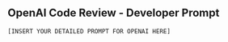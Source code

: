 ## OpenAI Code Review - Developer Prompt
<!-- Write a detailed prompt for OpenAI to conduct an effective code review. Be specific about what you want the AI to focus on, any particular areas of concern, or specific aspects of the code that need careful examination. -->

```
[INSERT YOUR DETAILED PROMPT FOR OPENAI HERE]
```
